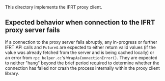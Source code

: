 This directory implements the IFRT proxy client.

## Expected behavior when connection to the IFRT proxy server fails

If a connection to the proxy server fails abruptly, any in-progress or further
IFRT API calls and `Future`s are expected to either return valid values (if the
value was already fetched from the server and is being cached locally) or an
error from `rpc_helper.cc`'s `WrapAsConnectionError()`. They are expected to
neither "hang" beyond the brief period required to determine whether the
connection has failed nor crash the process internally within the proxy client
library.
